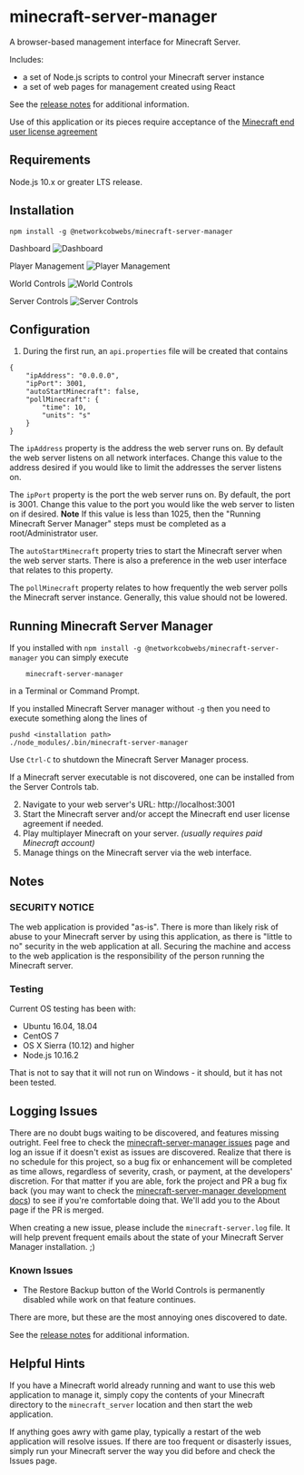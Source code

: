 
# minecraft-server-manager

A browser-based management interface for Minecraft Server.

Includes:

* a set of Node.js scripts to control your Minecraft server instance
* a set of web pages for management created using React

See the [release notes](release-notes.txt) for additional information.

Use of this application or its pieces require acceptance of the [Minecraft
end user license agreement](https://account.mojang.com/documents/minecraft_eula)

## Requirements

Node.js 10.x or greater LTS release.

## Installation

```
npm install -g @networkcobwebs/minecraft-server-manager
```

Dashboard
![Dashboard](doc/screenshots/dashboard.png "Dashboard")

Player Management
![Player Management](doc/screenshots/players.png "Players")

World Controls
![World Controls](doc/screenshots/world.png "World Controls")

Server Controls
![Server Controls](doc/screenshots/server.png "Server Controls")

## Configuration

1. During the first run, an `api.properties` file will be created that contains

```
{
    "ipAddress": "0.0.0.0",
    "ipPort": 3001,
    "autoStartMinecraft": false,
    "pollMinecraft": {
        "time": 10,
        "units": "s"
    }
}
```

The `ipAddress` property is the address the web server runs on. By default
the web server listens on all network interfaces. Change this value to the address
desired if you would like to limit the addresses the server listens on.

The `ipPort` property is the port the web server runs on. By default, the port is 3001.
Change this value to the port you would like the web server to listen on if desired.
**Note** If this value is less than 1025, then the "Running Minecraft Server Manager"
steps must be completed as a root/Administrator user.

The `autoStartMinecraft` property tries to start the Minecraft server when the web
server starts. There is also a preference in the web user interface that relates to this
property.

The `pollMinecraft` property relates to how frequently the web server polls the Minecraft
server instance. Generally, this value should not be lowered.

## Running Minecraft Server Manager

If you installed with `npm install -g @networkcobwebs/minecraft-server-manager` you can
simply execute

```
    minecraft-server-manager
```

in a Terminal or Command Prompt.

If you installed Minecraft Server manager without `-g` then you need to execute something
along the lines of

```
pushd <installation path>
./node_modules/.bin/minecraft-server-manager
```

Use `Ctrl-C` to shutdown the Minecraft Server Manager process.

If a Minecraft server executable is not discovered, one can be installed from the
Server Controls tab.

2. Navigate to your web server's URL: http://localhost:3001
3. Start the Minecraft server and/or accept the Minecraft end user license agreement if
needed.
4. Play multiplayer Minecraft on your server. *(usually requires paid Minecraft account)*
5. Manage things on the Minecraft server via the web interface.

## Notes

### SECURITY NOTICE

The web application is provided "as-is". There is more than likely risk of
abuse to your Minecraft server by using this application, as there is "little to
no" security in the web application at all. Securing the machine and access to
the web application is the responsibility of the person running the Minecraft
server.

### Testing

Current OS testing has been with:

* Ubuntu 16.04, 18.04
* CentOS 7
* OS X Sierra (10.12) and higher
* Node.js 10.16.2

That is not to say that it will not run on Windows - it should, but it has
not been tested.

## Logging Issues

There are no doubt bugs waiting to be discovered, and features missing outright.
Feel free to check the
[minecraft-server-manager issues](https://github.com/nickrnet/minecraft-server-manager/issues)
page and log an issue if it doesn't exist as issues are discovered. Realize that
there is no schedule for this project, so a bug fix or enhancement will be
completed as time allows, regardless of severity, crash, or payment, at the
developers' discretion. For that matter if you are able, fork the project and
PR a bug fix back (you may want to check the [minecraft-server-manager development docs](doc/development))
to see if you're comfortable doing that. We'll add you to the About page if the PR is
merged.

When creating a new issue, please include the `minecraft-server.log` file. It will
help prevent frequent emails about the state of your Minecraft Server Manager
installation. ;)

### Known Issues

- The Restore Backup button of the World Controls is permanently disabled while
work on that feature continues.

There are more, but these are the most annoying ones discovered to date.

See the [release notes](release-notes.txt) for additional information.

## Helpful Hints

If you have a Minecraft world already running and want to use this web
application to manage it, simply copy the contents of your Minecraft directory
to the `minecraft_server` location and then start the web application.

If anything goes awry with game play, typically a restart of the web application
will resolve issues. If there are too frequent or disasterly issues, simply run
your Minecraft server the way you did before and check the Issues page.
